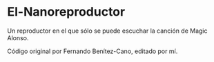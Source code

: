 # El-Nanoreproductor
Un reproductor en el que sólo se puede escuchar la canción de Magic Alonso.

Código original por Fernando Benítez-Cano, editado por mí.
